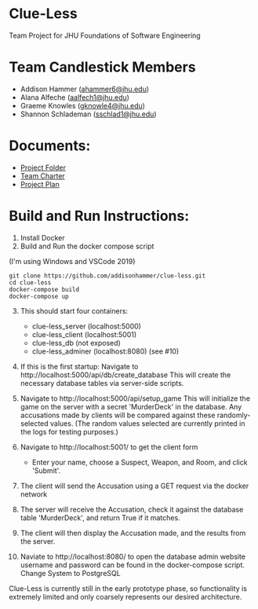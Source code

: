 # Clue-Less
Team Project for JHU Foundations of Software Engineering

# Team Candlestick Members
- Addison Hammer (ahammer6@jhu.edu)
- Alana Alfeche (aalfech1@jhu.edu)
- Graeme Knowles (gknowle4@jhu.edu)
- Shannon Schlademan (sschlad1@jhu.edu)

# Documents:
- [Project Folder](https://drive.google.com/drive/folders/1MPtxwYdEB16B4XT94usCdcyKpGkMTJ0X)
- [Team Charter](https://docs.google.com/document/d/1Jwko_LERLc9Ldu1NeS8Zrz19IWo6EHrIYxsK_FWFc9k)
- [Project Plan](https://drive.google.com/file/d/1AOW0EbOnT6eIRyOMgZe9MVxeiT19Eubq/view?usp=sharing)

# Build and Run Instructions:
1) Install Docker
2) Build and Run the docker compose script

(I'm using Windows and VSCode 2019)

    git clone https://github.com/addisonhammer/clue-less.git
    cd clue-less
    docker-compose build
    docker-compose up
3) This should start four containers:
   - clue-less_server  (localhost:5000)
   - clue-less_client  (localhost:5001)
   - clue-less_db      (not exposed)
   - clue-less_adminer (localhost:8080) (see #10)

4) If this is the first startup:
   Navigate to http://localhost:5000/api/db/create_database
   This will create the necessary database tables via server-side scripts.

5) Navigate to http://localhost:5000/api/setup_game
   This will initialize the game on the server with a secret 'MurderDeck' in the database.
   Any accusations made by clients will be compared against these randomly-selected values.
   (The random values selected are currently printed in the logs for testing purposes.)

6) Navigate to http://localhost:5001/ to get the client form
   - Enter your name, choose a Suspect, Weapon, and Room, and click 'Submit'.

7) The client will send the Accusation using a GET request via the docker network

8) The server will receive the Accusation, check it against the database table 'MurderDeck',
   and return True if it matches.

9) The client will then display the Accusation made, and the results from the server.

10) Naviate to http://localhost:8080/ to open the database admin website
   username and password can be found in the docker-compose script.
   Change System to PostgreSQL

Clue-Less is currently still in the early prototype phase, so functionality is extremely limited and only coarsely represents our desired architecture.